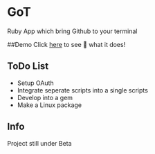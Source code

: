 GoT
====
Ruby App which bring Github to your terminal

##Demo
Click [here](http://showterm.io/f00667a797e224d31a910#fast) to see :eyes: what it does!

ToDo List
---------
* Setup OAuth
* Integrate seperate scripts into a single scripts
* Develop into a gem
* Make a Linux package

Info
----
Project still under Beta


